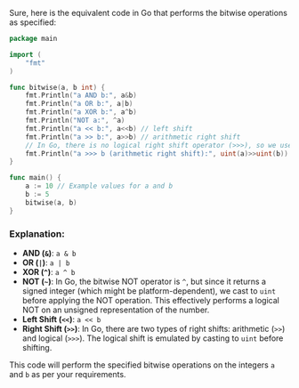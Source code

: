  Sure, here is the equivalent code in Go that performs the bitwise operations as specified:

```go
package main

import (
	"fmt"
)

func bitwise(a, b int) {
	fmt.Println("a AND b:", a&b)
	fmt.Println("a OR b:", a|b)
	fmt.Println("a XOR b:", a^b)
	fmt.Println("NOT a:", ^a)
	fmt.Println("a << b:", a<<b) // left shift
	fmt.Println("a >> b:", a>>b) // arithmetic right shift
	// In Go, there is no logical right shift operator (>>>), so we use the arithmetic right shift instead
	fmt.Println("a >>> b (arithmetic right shift):", uint(a)>>uint(b)) // logical right shift emulation
}

func main() {
	a := 10 // Example values for a and b
	b := 5
	bitwise(a, b)
}
```

### Explanation:
- **AND (`&`)**: `a & b`
- **OR (`|`)**: `a | b`
- **XOR (`^`)**: `a ^ b`
- **NOT (`~`)**: In Go, the bitwise NOT operator is `^`, but since it returns a signed integer (which might be platform-dependent), we cast to `uint` before applying the NOT operation. This effectively performs a logical NOT on an unsigned representation of the number.
- **Left Shift (`<<`)**: `a << b`
- **Right Shift (`>>`)**: In Go, there are two types of right shifts: arithmetic (`>>`) and logical (`>>>`). The logical shift is emulated by casting to `uint` before shifting.

This code will perform the specified bitwise operations on the integers `a` and `b` as per your requirements.
